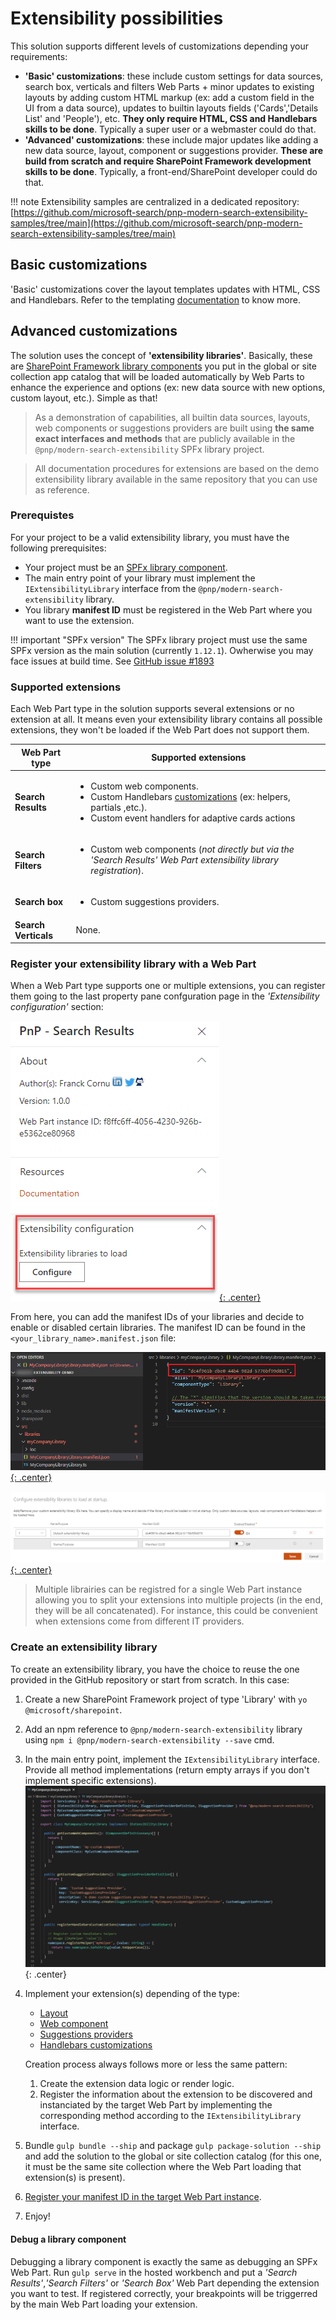 # Extensibility possibilities

This solution supports different levels of customizations depending your requirements:

- **'Basic' customizations**: these include custom settings for data sources, search box, verticals and filters Web Parts + minor updates to existing layouts by adding custom HTML markup (ex: add a custom field in the UI from a data source), updates to builtin layouts fields ('Cards','Details List' and 'People'), etc. **They only require HTML, CSS and Handlebars skills to be done**. Typically a super user or a webmaster could do that.
- **'Advanced' customizations**: these include major updates like adding a new data source, layout, component or suggestions provider. **These are build from scratch and require SharePoint Framework development skills to be done**. Typically, a front-end/SharePoint developer could do that.

!!! note
    Extensibility samples are centralized in a dedicated repository: [https://github.com/microsoft-search/pnp-modern-search-extensibility-samples/tree/main](https://github.com/microsoft-search/pnp-modern-search-extensibility-samples/tree/main)

## Basic customizations

'Basic' customizations cover the layout templates updates with HTML, CSS and Handlebars. Refer to the templating [documentation](./templating.md) to know more.

## Advanced customizations

The solution uses the concept of **'extensibility libraries'**. Basically, these are [SharePoint Framework library components](https://docs.microsoft.com/en-us/sharepoint/dev/spfx/library-component-tutorial) you put in the global or site collection app catalog that will be loaded automatically by Web Parts to enhance the experience and options (ex: new data source with new options, custom layout, etc.). Simple as that!

> As a demonstration of capabilities, all builtin data sources, layouts, web components or suggestions providers are built using **the same exact interfaces and methods** that are publicly available in the `@pnp/modern-search-extensibility` SPFx library project.

> All documentation procedures for extensions are based on the demo extensibility library available in the same repository that you can use as reference.

### Prerequistes

For your project to be a valid extensibility library, you must have the following prerequisites:

- Your project must be an [SPFx library component](https://docs.microsoft.com/en-us/sharepoint/dev/spfx/library-component-overview).
- The main entry point of your library must implement the `IExtensibilityLibrary` interface from the `@pnp/modern-search-extensibility` library.
- You library **manifest ID** must be registered in the Web Part where you want to use the extension.

!!! important "SPFx version"
    The SPFx library project must use the same SPFx version as the main solution (currently `1.12.1`). Owherwise you may face issues at build time. See [GitHub issue #1893](https://github.com/microsoft-search/pnp-modern-search/issues/1893)

### Supported extensions

Each Web Part type in the solution supports several extensions or no extension at all. It means even your extensibility library contains all possible extensions, they won't be loaded if the Web Part does not support them.

| Web Part type | Supported extensions |
| ------------- | -------------------- |
| **Search Results** | <ul><li>Custom web components.</li><li>Custom Handlebars [customizations](https://handlebarsjs.com/api-reference/runtime.html) (ex: helpers, partials ,etc.).</li><li>Custom event handlers for adaptive cards actions</li></ul>
| **Search Filters** |  <ul><li>Custom web components (_not directly but via the 'Search Results' Web Part extensibility library registration_).</li></ul>
| **Search box** | <ul><li>Custom suggestions providers.</li></ul>
| **Search Verticals** | None.

### Register your extensibility library with a Web Part

When a Web Part type supports one or multiple extensions, you can register them going to the last property pane confguration page in the _'Extensibility configuration'_ section:

[!["Extensibility configuration"](../assets/extensibility/extensibility_configuration.png){: .center}](../assets/extensibility/extensibility_configuration.png)

From here, you can add the manifest IDs of your libraries and decide to enable or disabled certain libraries. The manifest ID can be found in the `<your_library_name>.manifest.json` file:

[!["Library manifest ID"](../assets/extensibility/library_manifest_id.png){: .center}](../assets/extensibility/library_manifest_id.png)

[!["Extensibility manifests registration"](../assets/extensibility/extensibility_configuration_manifest.png){: .center}](../assets/extensibility/extensibility_configuration_manifest.png)

> Multiple librairies can be registred for a single Web Part instance allowing you to split your extensions into multiple projects (in the end, they will be all concatenated). For instance, this could be convenient when extensions come from different IT providers.

### Create an extensibility library

To create an extensibility library, you have the choice to reuse the one provided in the GitHub repository or start from scratch. In this case:

1. Create a new SharePoint Framework project of type 'Library' with `yo @microsoft/sharepoint`.
2. Add an npm reference to `@pnp/modern-search-extensibility` library using `npm i @pnp/modern-search-extensibility --save` cmd.
3. In the main entry point, implement the `IExtensibilityLibrary` interface. Provide all method implementations (return empty arrays if you don't implement specific extensions).
    !["Extensibility interface implementation"](../assets/extensibility/implement_interface.png){: .center}
5. Implement your extension(s) depending of the type:
    - [Layout](./custom_layout.md)
    - [Web component](./custom_web_component.md)
    - [Suggestions providers](./custom_suggestions_provider.md)
    - [Handlebars customizations](./handlebars_customizations.md)

    Creation process always follows more or less the same pattern:

    1. Create the extension data logic or render logic.
    2. Register the information about the extension to be discovered and instanciated by the target Web Part by implementing the corresponding method according to the `IExtensibilityLibrary` interface.

6. Bundle `gulp bundle --ship` and package `gulp package-solution --ship` and add the solution to the global or site collection catalog (for this one, it must be the same site collection where the Web Part loading that extension(s) is present).
7. [Register your manifest ID in the target Web Part instance](#register-your-extensibility-library-with-a-web-part).
8. Enjoy!

#### Debug a library component

Debugging a library component is exactly the same as debugging an SPFx Web Part. Run `gulp serve` in the hosted workbench and put a _'Search Results'_,_'Search Filters'_ or _'Search Box'_ Web Part depending the extension you want to test. If registered correctly, your breakpoints will be triggerred by the main Web Part loading your extension.

